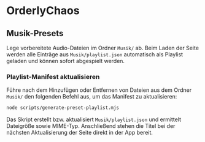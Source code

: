 # OrderlyChaos

## Musik-Presets

Lege vorbereitete Audio-Dateien im Ordner `Musik/` ab. Beim Laden der Seite werden alle Einträge aus `Musik/playlist.json` automatisch als Playlist geladen und können sofort abgespielt werden.

### Playlist-Manifest aktualisieren

Führe nach dem Hinzufügen oder Entfernen von Dateien aus dem Ordner `Musik/` den folgenden Befehl aus, um das Manifest zu aktualisieren:

```bash
node scripts/generate-preset-playlist.mjs
```

Das Skript erstellt bzw. aktualisiert `Musik/playlist.json` und ermittelt Dateigröße sowie MIME-Typ. Anschließend stehen die Titel bei der nächsten Aktualisierung der Seite direkt in der App bereit.
